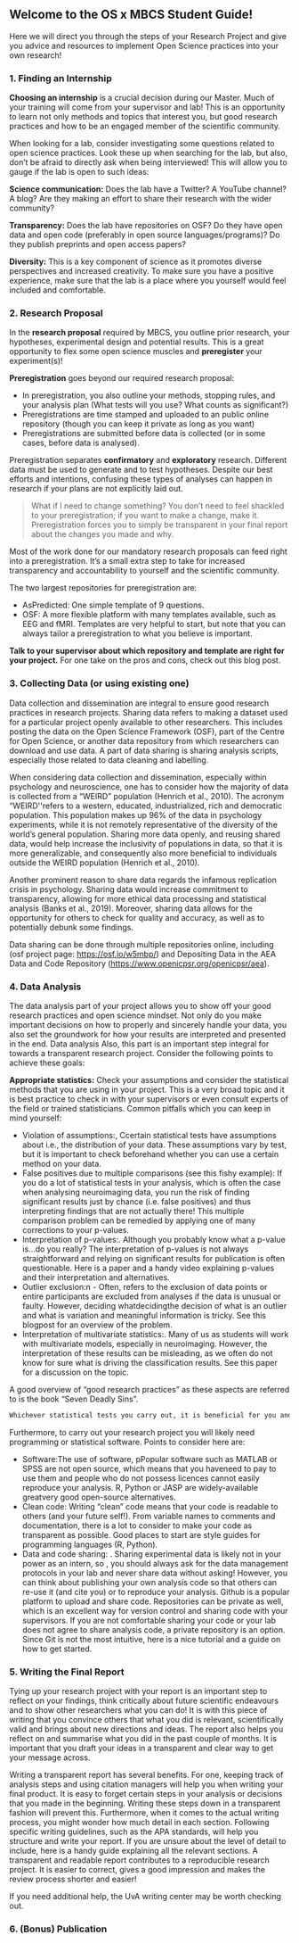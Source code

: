 ## Welcome to the OS x MBCS Student Guide!

Here we will direct you through the steps of your Research Project and give you advice and resources to implement Open Science practices into your own research!

### 1. Finding an Internship


**Choosing an internship** is a crucial decision during our Master. Much of your training will come from your supervisor and lab! This is an opportunity to learn not only methods and topics that interest you, but good research practices and how to be an engaged member of the scientific community.

When looking for a lab, consider investigating some questions related to open science practices. Look these up when searching for the lab, but also, don’t be afraid to directly ask when being interviewed! This will allow you to gauge if the lab is open to such ideas: 

**Science communication:** Does the lab have a Twitter? A YouTube channel? A blog? Are they making an effort to share their research with the wider community?

**Transparency:** Does the lab have repositories on OSF? Do they have open data and open code (preferably in open source languages/programs)? Do they publish preprints and open access papers? 

**Diversity:** This is a key component of science as it promotes diverse perspectives and increased creativity. To make sure you have a positive experience, make sure that the lab is a place where you yourself would feel included and comfortable.

### 2. Research Proposal

In the **research proposal** required by MBCS, you outline prior research, your hypotheses, experimental design and potential results. This is a great opportunity to flex some open science muscles and **preregister** your experiment(s)!

**Preregistration** goes beyond our required research proposal:
- In preregistration, you also outline your methods, stopping rules, and your analysis plan (What tests will you use? What counts as significant?)
- Preregistrations are time stamped and uploaded to an public online repository (though you can keep it private as long as you want)
- Preregistrations are submitted before data is collected (or in some cases, before data is analysed).

Preregistration separates **confirmatory** and **exploratory** research. Different data must be used to generate and to test hypotheses. Despite our best efforts and intentions, confusing these types of analyses can happen in research if your plans are not explicitly laid out. 

<!-- ```markdown
What if I need to change something? You don’t need to feel shackled to your preregistration; if you want to make a change, make it. Preregistration forces you to simply be transparent in your final report about the changes you made and why.
``` -->

> What if I need to change something? You don’t need to feel shackled to your preregistration; if you want to make a change, make it. Preregistration forces you to simply be transparent in your final report about the changes you made and why.


Most of the work done for our mandatory research proposals can feed right into a preregistration. It’s a small extra step to take for increased transparency and accountability to yourself and the scientific community.

The two largest repositories for preregistration are:
- AsPredicted: One simple template of 9 questions. 
- OSF: A more flexible platform with many templates available, such as EEG and fMRI. Templates are very helpful to start, but note that you can always tailor a preregistration to what you believe is important.

**Talk to your supervisor about which repository and template are right for your project.** For one take on the pros and cons, check out this blog post.


### 3. Collecting Data (or using existing one)

Data collection and dissemination are integral to ensure good research practices in research projects. Sharing data refers to making a dataset used for a particular project openly available to other researchers. This includes posting the data on the Open Science Framework (OSF), part of the Centre for Open Science, or another data repository from which researchers can download and use data. A part of data sharing is sharing analysis scripts, especially those related to data cleaning and labelling. 

When considering data collection and dissemination, especially within psychology and neuroscience, one has to consider how the majority of data is collected from a “WEIRD” population (Henrich et al., 2010). The acronym “WEIRD''refers to a western, educated, industrialized, rich and democratic population. This population makes up 96% of the data in psychology experiments, while it is not remotely representative of the diversity of the world’s general population. Sharing more data openly, and reusing shared data, would help increase the inclusivity of populations in data, so that it is more generalizable, and consequently also more beneficial to individuals outside the WEIRD population (Henrich et al., 2010).

Another prominent reason to share data regards the infamous replication crisis in psychology. Sharing data would increase commitment to transparency, allowing for more ethical data processing and statistical analysis (Banks et al., 2019). Moreover, sharing data allows for the opportunity for others to check for quality and accuracy, as well as to potentially debunk some findings. 

Data sharing can be done through multiple repositories online, including (osf project page: https://osf.io/w5mbp/) and Depositing Data in the AEA Data and Code Repository (https://www.openicpsr.org/openicpsr/aea). 


### 4. Data Analysis

The data analysis part of your project allows you to show off your good research practices and open science mindset. Not only do you make important decisions on how to properly and sincerely handle your data, you also set the groundwork for how your results are interpreted and presented in the end. Data analysis Also, this part is an important step integral for towards a transparent research project. Consider the following points to achieve these goals: 

**Appropriate statistics:**
Check your assumptions and consider the statistical methods that you are using in your project. This is a very broad topic and it is best practice to check in with your supervisors or even consult experts of the field or trained statisticians. 
Common pitfalls which you can keep in mind yourself:

- Violation of assumptions:, Ccertain statistical tests have assumptions about i.e., the distribution of your data. These assumptions vary by test, but it is important to check beforehand whether you can use a certain method on your data.
- False positives due to multiple comparisons (see this fishy example): If you do a lot of statistical tests in your analysis, which is often the case when analysing neuroimaging data, you run the risk of finding significant results just by chance (i.e. false positives) and thus interpreting findings that are not actually there! This multiple comparison problem can be remedied by applying one of many corrections to your p-values.
- Interpretation of p-values:. Although you probably know what a p-value is...do you really? The interpretation of p-values is not always straightforward and relying on significant results for publication is often questionable. Here is a paper and a handy video explaining p-values and their interpretation and alternatives.
- Outlier exclusion:n - Often, refers to the exclusion of data points or entire participants are excluded from analyses if the data is unusual or faulty. However, deciding whatdecidingthe decision of what is an outlier and what is variation and meaningful information is tricky. See this blogpost for an overview of the problem.
- Interpretation of multivariate statistics:. Many of us as students will work with multivariate models, especially in neuroimaging. However, the interpretation of these results can be misleading, as we often do not know for sure what is driving the classification results. See this paper for a discussion on the topic.

A good overview of “good research practices” as these aspects are referred to is the book “Seven Deadly Sins”.

```markdown
Whichever statistical tests you carry out, it is beneficial for you and the reader of your report to write down decisions for every step of your analysis. 

```

Furthermore, to carry out your research project you will likely need programming or statistical software. Points to consider here are:
- Software:The use of software, pPopular software such as MATLAB or SPSS are not open source, which means that you haveneed  to pay to use them and people who do not possess licences cannot easily reproduce your analysis. R, Python or JASP are widely-available greatvery good open-source alternatives.
- Clean code: Writing “clean” code means that your code is readable to others (and your future self!). From variable names to comments and documentation, there is a lot to consider to make your code as transparent as possible. Good places to start are style guides for programming languages (R, Python).
- Data and code sharing: . Sharing experimental data is likely not in your power as an intern, so , you should always ask for the data management protocols in your lab and never share data without asking! However, you can think about publishing your own analysis code so that others can re-use it (and cite you) or to reproduce your analysis. Github is a popular platform to upload and share code. Repositories can be private as well, which is an excellent way for version control and sharing code with your supervisors. If you are not comfortable sharing your code or your lab does not agree to share analysis code, a private repository is an option. Since Git is not the most intuitive, here is a nice tutorial and a guide on how to get started.


### 5. Writing the Final Report

Tying up your research project with your report is an important step to reflect on your findings, think critically about future scientific endeavours and to show other researchers what you can do! It is with this piece of writing that you convince others that what you did is relevant, scientifically valid and brings about new directions and ideas. The report also helps you reflect on and summarise what you did in the past couple of months. It is important that you draft your ideas in a transparent and clear way to get your message across. 

Writing a transparent report has several benefits. For one, keeping track of analysis steps and using citation managers will help you when writing your final product. It is easy to forget certain steps in your analysis or decisions that you made in the beginning. Writing these steps down in a transparent fashion will prevent this. Furthermore, when it comes to the actual writing process, you might wonder how much detail in each section. Following specific writing guidelines, such as the APA standards, will help you structure and write your report. If you are unsure about the level of detail to include, here is a handy guide explaining all the relevant sections.
A transparent and readable report contributes to a reproducible research project. It is easier to correct, gives a good impression and makes the review process shorter and easier!

If you need additional help, the UvA writing center may be worth checking out.

### 6. (Bonus) Publication


